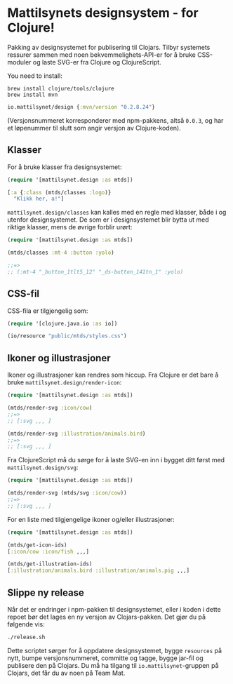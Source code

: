 # Mattilsynets designsystem - for Clojure!

Pakking av designsystemet for publisering til Clojars. Tilbyr systemets ressurer
sammen med noen bekvemmelighets-API-er for å bruke CSS-moduler og laste SVG-er
fra Clojure og ClojureScript.

You need to install:
```
brew install clojure/tools/clojure
brew install mvn
```

```clj
io.mattilsynet/design {:mvn/version "0.2.8.24"}
```

(Versjonsnummeret korresponderer med npm-pakkens, altså `0.0.3`, og har et
løpenummer til slutt som angir versjon av Clojure-koden).

## Klasser

For å bruke klasser fra designsystemet:

```clj
(require '[mattilsynet.design :as mtds])

[:a {:class (mtds/classes :logo)}
  "Klikk her, a!"]
```

`mattilsynet.design/classes` kan kalles med en regle med klasser, både i og
utenfor designsystemet. De som er i designsystemet blir bytta ut med riktige
klasser, mens de øvrige forblir urørt:

```clj
(require '[mattilsynet.design :as mtds])

(mtds/classes :mt-4 :button :yolo)

;;=>
;; (:mt-4 "_button_1tlt5_12" "_ds-button_141tn_1" :yolo)
```

## CSS-fil

CSS-fila er tilgjengelig som:

```clj
(require '[clojure.java.io :as io])

(io/resource "public/mtds/styles.css")
```

## Ikoner og illustrasjoner

Ikoner og illustrasjoner kan rendres som hiccup. Fra Clojure er det bare å bruke
`mattilsynet.design/render-icon`:

```clj
(require '[mattilsynet.design :as mtds])

(mtds/render-svg :icon/cow)
;;=>
;; [:svg ,,, ]

(mtds/render-svg :illustration/animals.bird)
;;=>
;; [:svg ,,, ]
```

Fra ClojureScript må du sørge for å laste SVG-en inn i bygget ditt først med
`mattilsynet.design/svg`:

```clj
(require '[mattilsynet.design :as mtds])

(mtds/render-svg (mtds/svg :icon/cow))
;;=>
;; [:svg ,,, ]
```

For en liste med tilgjengelige ikoner og/eller illustrasjoner:

```clj
(require '[mattilsynet.design :as mtds])

(mtds/get-icon-ids)
[:icon/cow :icon/fish ,,,]

(mtds/get-illustration-ids)
[:illustration/animals.bird :illustration/animals.pig ,,,]
```

## Slippe ny release

Når det er endringer i npm-pakken til designsystemet, eller i koden i dette
repoet bør det lages en ny versjon av Clojars-pakken. Det gjør du på følgende
vis:

```sh
./release.sh
```

Dette scriptet sørger for å oppdatere designsystemet, bygge `resources` på nytt,
bumpe versjonsnummeret, committe og tagge, bygge jar-fil og publisere den på
Clojars. Du må ha tilgang til `io.mattilsynet`-gruppen på Clojars, det får du av
noen på Team Mat.
